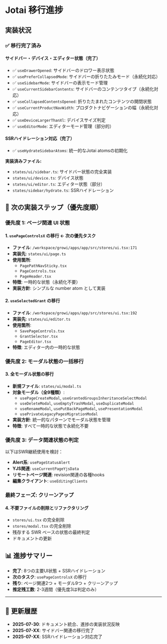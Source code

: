 # Jotai 移行進捗

## 実装状況

### ✅ 移行完了済み

#### サイドバー・デバイス・エディター状態（完了）
- ✅ `useDrawerOpened`: サイドバーのドロワー表示状態
- ✅ `usePreferCollapsedMode`: サイドバーの折りたたみモード（永続化対応）
- ✅ `useSidebarMode`: サイドバーの表示モード管理
- ✅ `useCurrentSidebarContents`: サイドバーのコンテンツタイプ（永続化対応）
- ✅ `useCollapsedContentsOpened`: 折りたたまれたコンテンツの開閉状態
- ✅ `useCurrentProductNavWidth`: プロダクトナビゲーションの幅（永続化対応）
- ✅ `useDeviceLargerThanXl`: デバイスサイズ判定
- ✅ `useEditorMode`: エディターモード管理（部分的）

#### SSRハイドレーション対応（完了）
- ✅ `useHydrateSidebarAtoms`: 統一的なJotai atomsの初期化

**実装済みファイル:**
- `states/ui/sidebar.ts`: サイドバー状態の完全実装
- `states/ui/device.ts`: デバイス状態
- `states/ui/editor.ts`: エディター状態（部分）
- `states/sidebar/hydrate.ts`: SSRハイドレーション

## 🚧 次の実装ステップ（優先度順）

### **優先度 1: ページ関連 UI 状態**

#### 1. `usePageControlsX` の移行 ← **次の優先タスク**
- **ファイル**: `/workspace/growi/apps/app/src/stores/ui.tsx:171`
- **実装先**: `states/ui/page.ts`
- **使用箇所**: 
  - `PagePathNavSticky.tsx`
  - `PageControls.tsx`
  - `PageHeader.tsx`
- **特徴**: 一時的な状態（永続化不要）
- **実装方針**: シンプルな number atom として実装

#### 2. `useSelectedGrant` の移行
- **ファイル**: `/workspace/growi/apps/app/src/stores/ui.tsx:192`
- **実装先**: `states/ui/editor.ts`
- **使用箇所**: 
  - `SavePageControls.tsx`
  - `GrantSelector.tsx`
  - `PageEditor.tsx`
- **特徴**: エディター内の一時的な状態

### **優先度 2: モーダル状態の一括移行**

#### 3. 全モーダル状態の移行
- **新規ファイル**: `states/ui/modal.ts`
- **対象モーダル（全9種類）**:
  - `usePageCreateModal`, `useGrantedGroupsInheritanceSelectModal`
  - `useDeleteModal`, `useEmptyTrashModal`, `useDuplicateModal`
  - `useRenameModal`, `usePutBackPageModal`, `usePresentationModal`
  - `usePrivateLegacyPagesMigrationModal`
- **実装方針**: 統一的なパターンでモーダル状態を管理
- **特徴**: すべて一時的な状態で永続化不要

### **優先度 3: データ関連状態の判定**

以下はSWR継続使用を検討：
- **Alert系**: `usePageStatusAlert`
- **YJS関連**: `useCurrentPageYjsData`
- **リモートページ関連**: revision関連の各種hooks
- **編集クライアント**: `useEditingClients`

### **最終フェーズ: クリーンアップ**

#### 4. 不要ファイルの削除とリファクタリング
- `stores/ui.tsx` の完全削除
- `stores/modal.tsx` の完全削除
- 残存する SWR ベースの状態の最終判定
- ドキュメントの更新

## 📊 進捗サマリー

- **完了**: 8つの主要UI状態 + SSRハイドレーション
- **次のタスク**: `usePageControlsX` の移行
- **残り**: ページ関連2つ + モーダル9つ + クリーンアップ
- **推定残工数**: 2-3週間（優先度3は判定のみ）

---

## 🔄 更新履歴

- **2025-07-30**: ドキュメント統合、進捗の実装状況反映
- **2025-07-XX**: サイドバー関連の移行完了
- **2025-07-XX**: SSRハイドレーション対応完了
